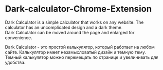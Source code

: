 # Dark-calculator-Chrome-Extension
Dark Calculator is a simple calculator that works on any website.  The calculator has an uncomplicated design and a dark theme.  
Dark Calculator can be moved around the page and enlarged for convenience.



Dark Calculator - это простой калькулятор, который работает на любом сайте. 
Калькулятор имеет незамысловатый дизайн и темную тему. 
Темный калькулятор можно перемещать по странице и увеличивать для удобства.
